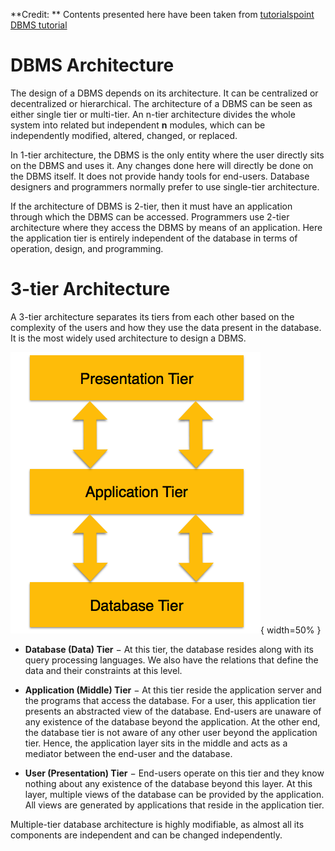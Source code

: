 **Credit: **
Contents presented here have been taken from [tutorialspoint DBMS tutorial](https://www.tutorialspoint.com/dbms/dbms_architecture.htm)

# DBMS Architecture

The design of a DBMS depends on its architecture. It can be centralized or decentralized or hierarchical. The architecture of a DBMS can be seen as either single tier or multi-tier. An n-tier architecture divides the whole system into related but independent **n** modules, which can be independently modified, altered, changed, or replaced.

In 1-tier architecture, the DBMS is the only entity where the user directly sits on the DBMS and uses it. Any changes done here will directly be done on the DBMS itself. It does not provide handy tools for end-users. Database designers and programmers normally prefer to use single-tier architecture.

If the architecture of DBMS is 2-tier, then it must have an application through which the DBMS can be accessed. Programmers use 2-tier architecture where they access the DBMS by means of an application. Here the application tier is entirely independent of the database in terms of operation, design, and programming.

# 3-tier Architecture
A 3-tier architecture separates its tiers from each other based on the complexity of the users and how they use the data present in the database. It is the most widely used architecture to design a DBMS.

![Three tier Architecture](fig/dbms_architecture.png){ width=50% }

- **Database (Data) Tier** − At this tier, the database resides along with its query processing languages. We also have the relations that define the data and their constraints at this level.

- **Application (Middle) Tier** − At this tier reside the application server and the programs that access the database. For a user, this application tier presents an abstracted view of the database. End-users are unaware of any existence of the database beyond the application. At the other end, the database tier is not aware of any other user beyond the application tier. Hence, the application layer sits in the middle and acts as a mediator between the end-user and the database.

- **User (Presentation) Tier** − End-users operate on this tier and they know nothing about any existence of the database beyond this layer. At this layer, multiple views of the database can be provided by the application. All views are generated by applications that reside in the application tier.

Multiple-tier database architecture is highly modifiable, as almost all its components are independent and can be changed independently.

